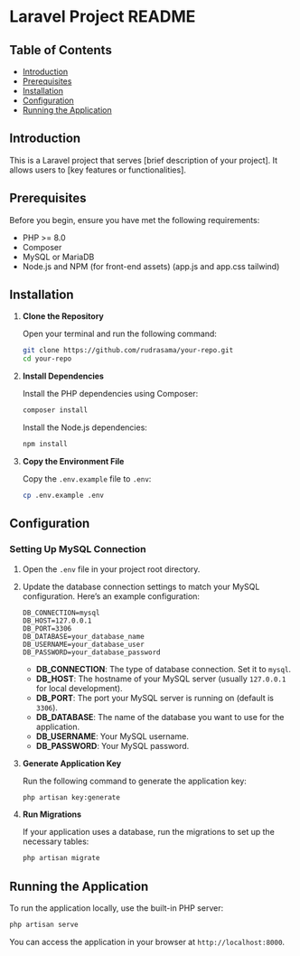 # Laravel Project README

## Table of Contents

- [Introduction](#introduction)
- [Prerequisites](#prerequisites)
- [Installation](#installation)
- [Configuration](#configuration)
- [Running the Application](#running-the-application)

## Introduction

This is a Laravel project that serves [brief description of your project]. It allows users to [key features or functionalities].

## Prerequisites

Before you begin, ensure you have met the following requirements:

- PHP >= 8.0
- Composer
- MySQL or MariaDB
- Node.js and NPM (for front-end assets) (app.js and app.css tailwind)

## Installation

1. **Clone the Repository**

   Open your terminal and run the following command:

   ```bash
   git clone https://github.com/rudrasama/your-repo.git
   cd your-repo
   ```

2. **Install Dependencies**

   Install the PHP dependencies using Composer:

   ```bash
   composer install
   ```

   Install the Node.js dependencies:

   ```bash
   npm install
   ```

3. **Copy the Environment File**

   Copy the `.env.example` file to `.env`:

   ```bash
   cp .env.example .env
   ```

## Configuration

### Setting Up MySQL Connection

1. Open the `.env` file in your project root directory.

2. Update the database connection settings to match your MySQL configuration. Here’s an example configuration:

   ```env
   DB_CONNECTION=mysql
   DB_HOST=127.0.0.1
   DB_PORT=3306
   DB_DATABASE=your_database_name
   DB_USERNAME=your_database_user
   DB_PASSWORD=your_database_password
   ```

   - **DB_CONNECTION**: The type of database connection. Set it to `mysql`.
   - **DB_HOST**: The hostname of your MySQL server (usually `127.0.0.1` for local development).
   - **DB_PORT**: The port your MySQL server is running on (default is `3306`).
   - **DB_DATABASE**: The name of the database you want to use for the application.
   - **DB_USERNAME**: Your MySQL username.
   - **DB_PASSWORD**: Your MySQL password.

3. **Generate Application Key**

   Run the following command to generate the application key:

   ```bash
   php artisan key:generate
   ```

4. **Run Migrations**

   If your application uses a database, run the migrations to set up the necessary tables:

   ```bash
   php artisan migrate
   ```

## Running the Application

To run the application locally, use the built-in PHP server:

```bash
php artisan serve
```

You can access the application in your browser at `http://localhost:8000`.

